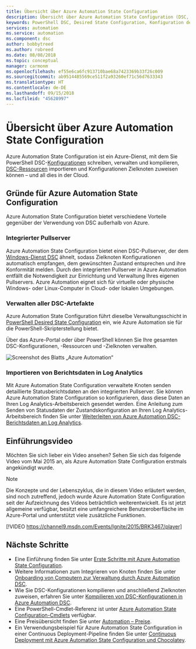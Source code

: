 ```yaml
---
title: Übersicht über Azure Automation State Configuration
description: Übersicht über Azure Automation State Configuration (DSC, Desired State Configuration), die verwendeten Begriffe und bekannte Fehler
keywords: PowerShell DSC, Desired State Configuration, Konfiguration des gewünschten Zustands, PowerShell DSC Azure
services: automation
ms.service: automation
ms.component: dsc
author: bobbytreed
ms.author: robreed
ms.date: 08/08/2018
ms.topic: conceptual
manager: carmonm
ms.openlocfilehash: ef55e6ca6fc913710bae68a7423369b33f26c009
ms.sourcegitcommit: ab9514485569ce511f2a93260ef71c56d7633343
ms.translationtype: HT
ms.contentlocale: de-DE
ms.lasthandoff: 09/15/2018
ms.locfileid: "45628997"
---
```

# <a name="azure-automation-state-configuration-overview"></a>Übersicht über Azure Automation State Configuration

Azure Automation State Configuration ist ein Azure-Dienst, mit dem Sie PowerShell DSC-[Konfigurationen](/powershell/dsc/configurations) schreiben, verwalten und kompilieren, [DSC-Ressourcen](/powershell/dsc/resources) importieren und Konfigurationen Zielknoten zuweisen können – und all dies in der Cloud.

## <a name="why-use-azure-automation-state-configuration"></a>Gründe für Azure Automation State Configuration

Azure Automation State Configuration bietet verschiedene Vorteile gegenüber der Verwendung von DSC außerhalb von Azure.

### <a name="built-in-pull-server"></a>Integrierter Pullserver

Azure Automation State Configuration bietet einen DSC-Pullserver, der dem [Windows-Dienst DSC](/powershell/dsc/pullserver) ähnelt, sodass Zielknoten Konfigurationen automatisch empfangen, dem gewünschten Zustand entsprechen und ihre Konformität melden. Durch den integrierten Pullserver in Azure Automation entfällt die Notwendigkeit zur Einrichtung und Verwaltung Ihres eigenen Pullservers. Azure Automation eignet sich für virtuelle oder physische Windows- oder Linux-Computer in Cloud- oder lokalen Umgebungen.

### <a name="management-of-all-your-dsc-artifacts"></a>Verwalten aller DSC-Artefakte

Azure Automation State Configuration führt dieselbe Verwaltungsschicht in [PowerShell Desired State Configuration](/powershell/dsc/overview) ein, wie Azure Automation sie für die PowerShell-Skripterstellung bietet.

Über das Azure-Portal oder über PowerShell können Sie Ihre gesamten DSC-Konfigurationen, -Ressourcen und -Zielknoten verwalten.

![Screenshot des Blatts „Azure Automation“](./media/automation-dsc-overview/azure-automation-blade.png)

### <a name="import-reporting-data-into-log-analytics"></a>Importieren von Berichtsdaten in Log Analytics

Mit Azure Automation State Configuration verwaltete Knoten senden detaillierte Statusberichtsdaten an den integrierten Pullserver. Sie können Azure Automation State Configuration so konfigurieren, dass diese Daten an Ihren Log Analytics-Arbeitsbereich gesendet werden. Eine Anleitung zum Senden von Statusdaten der Zustandskonfiguration an Ihren Log Analytics-Arbeitsbereich finden Sie unter [Weiterleiten von Azure Automation DSC-Berichtsdaten an Log Analytics](automation-dsc-diagnostics.md).

## <a name="introduction-video"></a>Einführungsvideo

Möchten Sie sich lieber ein Video ansehen? Sehen Sie sich das folgende Video vom Mai 2015 an, als Azure Automation State Configuration erstmals angekündigt wurde.

> [!NOTE]
> Die Konzepte und der Lebenszyklus, die in diesem Video erläutert werden, sind noch zutreffend, jedoch wurde Azure Automation State Configuration seit der Aufzeichnung des Videos beträchtlich weiterentwickelt. Es ist jetzt allgemeine verfügbar, besitzt eine umfangreichere Benutzeroberfläche im Azure-Portal und unterstützt viele zusätzliche Funktionen.

[!VIDEO https://channel9.msdn.com/Events/Ignite/2015/BRK3467/player]

## <a name="next-steps"></a>Nächste Schritte

- Eine Einführung finden Sie unter [Erste Schritte mit Azure Automation State Configuration](automation-dsc-getting-started.md).
- Weitere Informationen zum Integrieren von Knoten finden Sie unter [Onboarding von Computern zur Verwaltung durch Azure Automation DSC](automation-dsc-onboarding.md).
- Wie Sie DSC-Konfigurationen kompilieren und anschließend Zielknoten zuweisen, erfahren Sie unter [Kompilieren von DSC-Konfigurationen in Azure Automation DSC](automation-dsc-compile.md).
- Eine PowerShell-Cmdlet-Referenz ist unter [Azure Automation State Configuration-Cmdlets](/powershell/module/azurerm.automation/#automation) verfügbar.
- Eine Preisübersicht finden Sie unter [Automation – Preise](https://azure.microsoft.com/pricing/details/automation/).
- Ein Verwendungsbeispiel für Azure Automation State Configuration in einer Continuous Deployment-Pipeline finden Sie unter [Continuous Deployment mit Azure Automation State Configuration und Chocolatey](automation-dsc-cd-chocolatey.md).